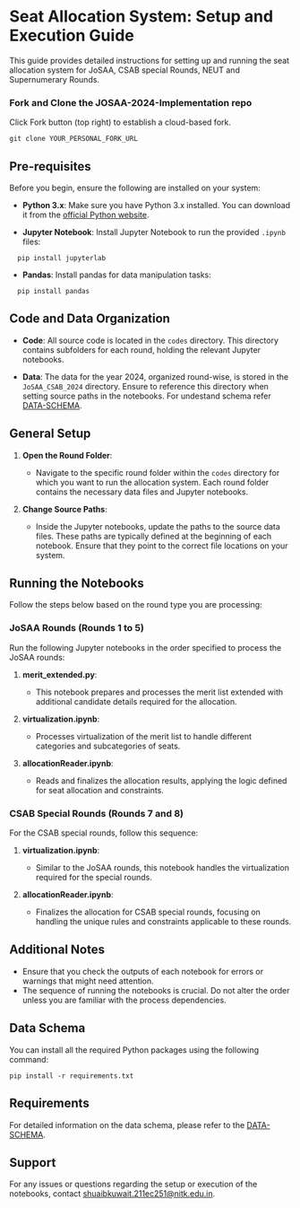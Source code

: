 # Seat Allocation System: Setup and Execution Guide

This guide provides detailed instructions for setting up and running the seat allocation system for JoSAA, CSAB special Rounds, NEUT and Supernumerary Rounds. 

### Fork and Clone the JOSAA-2024-Implementation repo

Click Fork button (top right) to establish a cloud-based fork.

```
git clone YOUR_PERSONAL_FORK_URL
```

## Pre-requisites

Before you begin, ensure the following are installed on your system:

- **Python 3.x**: Make sure you have Python 3.x installed. You can download it from the [official Python website](https://www.python.org/downloads/).

- **Jupyter Notebook**: Install Jupyter Notebook to run the provided `.ipynb` files:
```
  pip install jupyterlab
```
-  **Pandas**: Install pandas for  data manipulation tasks:
```
  pip install pandas
```



## Code and Data Organization

- **Code**: All source code is located in the `codes` directory. This directory contains subfolders for each round, holding the relevant Jupyter notebooks.

- **Data**: The data for the year 2024, organized round-wise, is stored in the `JoSAA_CSAB_2024` directory. Ensure to reference this directory when setting source paths in the notebooks. For undestand schema refer [DATA-SCHEMA](https://github.com/ShubJas/JOSAA-2024-Implementation/blob/main/Data_Table_Schema.md).

## General Setup

1. **Open the Round Folder**:
   - Navigate to the specific round folder within the `codes` directory for which you want to run the allocation system. Each round folder contains the necessary data files and Jupyter notebooks.

2. **Change Source Paths**:
   - Inside the Jupyter notebooks, update the paths to the source data files. These paths are typically defined at the beginning of each notebook. Ensure that they point to the correct file locations on your system.

## Running the Notebooks

Follow the steps below based on the round type you are processing:

### JoSAA Rounds (Rounds 1 to 5)

Run the following Jupyter notebooks in the order specified to process the JoSAA rounds:

1. **merit_extended.py**:
   - This notebook prepares and processes the merit list extended with additional candidate details required for the allocation.

2. **virtualization.ipynb**:
   - Processes virtualization of the merit list to handle different categories and subcategories of seats.

3. **allocationReader.ipynb**:
   - Reads and finalizes the allocation results, applying the logic defined for seat allocation and constraints.

### CSAB Special Rounds (Rounds 7 and 8)

For the CSAB special rounds, follow this sequence:

1. **virtualization.ipynb**:
   - Similar to the JoSAA rounds, this notebook handles the virtualization required for the special rounds.

2. **allocationReader.ipynb**:
   - Finalizes the allocation for CSAB special rounds, focusing on handling the unique rules and constraints applicable to these rounds.

## Additional Notes

- Ensure that you check the outputs of each notebook for errors or warnings that might need attention.
- The sequence of running the notebooks is crucial. Do not alter the order unless you are familiar with the process dependencies.

## Data Schema

You can install all the required Python packages using the following command:

```
pip install -r requirements.txt
```

## Requirements

For detailed information on the data schema, please refer to the [DATA-SCHEMA](https://github.com/ShubJas/JOSAA-2024-Implementation/blob/main/Data_Table_Schema.md).


## Support

For any issues or questions regarding the setup or execution of the notebooks, contact [shuaibkuwait.211ec251@nitk.edu.in](mailto:shuaibkuwait.211ec251@nitk.edu.in).
